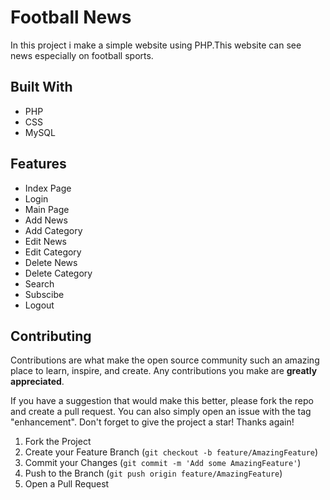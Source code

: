 # Football News
In this project i make a simple website using PHP.This website can see news especially on football sports.

## Built With
* PHP
* CSS
* MySQL

## Features
* Index Page
* Login
* Main Page
* Add News
* Add Category
* Edit News
* Edit Category
* Delete News
* Delete Category
* Search
* Subscibe
* Logout

## Contributing
Contributions are what make the open source community such an amazing place to learn, inspire, and create. Any contributions you make are **greatly appreciated**.

If you have a suggestion that would make this better, please fork the repo and create a pull request. You can also simply open an issue with the tag "enhancement".
Don't forget to give the project a star! Thanks again!

1. Fork the Project
2. Create your Feature Branch (`git checkout -b feature/AmazingFeature`)
3. Commit your Changes (`git commit -m 'Add some AmazingFeature'`)
4. Push to the Branch (`git push origin feature/AmazingFeature`)
5. Open a Pull Request
